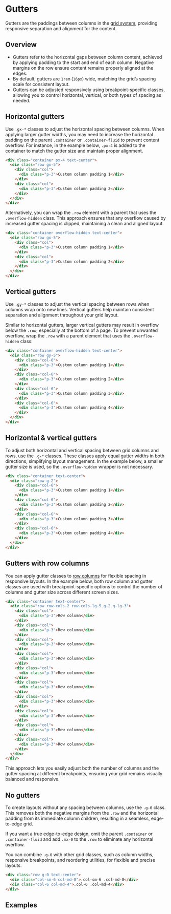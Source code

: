 # Gutters

Gutters are the paddings between columns in the [grid system](./grid.md#overview),
providing responsive separation and alignment for the content.

## Overview

- Gutters refer to the horizontal gaps between column content, achieved by applying padding to the start and end of each column. Negative margins on the row ensure content remains properly aligned at the edges.
- By default, gutters are `1rem` (`16px`) wide, matching the grid’s spacing scale for consistent layout.
- Gutters can be adjusted responsively using breakpoint-specific classes, allowing you to control horizontal, vertical, or both types of spacing as needed.

## Horizontal gutters

Use `.gx-*` classes to adjust the horizontal spacing between columns.
When applying larger gutter widths, you may need to increase the horizontal padding on the parent `.container` or `.container-fluid` to prevent content overflow.
For instance, in the example below, `.px-4` is added to the container to match the gutter size and maintain proper alignment.

```html
<div class="container px-4 text-center">
  <div class="row gx-5">
    <div class="col">
      <div class="p-3">Custom column padding 1</div>
    </div>
    <div class="col">
      <div class="p-3">Custom column padding 2</div>
    </div>
  </div>
</div>
```

Alternatively, you can wrap the `.row` element with a parent that uses the `.overflow-hidden` class.
This approach ensures that any overflow caused by increased gutter spacing is clipped, maintaining a clean and aligned layout.

```html
<div class="container overflow-hidden text-center">
  <div class="row gx-5">
    <div class="col">
      <div class="p-3">Custom column padding 1</div>
    </div>
    <div class="col">
      <div class="p-3">Custom column padding 2</div>
    </div>
  </div>
</div>
```

## Vertical gutters

Use `.gy-*` classes to adjust the vertical spacing between rows when columns wrap onto new lines.
Vertical gutters help maintain consistent separation and alignment throughout your grid layout.

Similar to horizontal gutters, larger vertical gutters may result in overflow below the `.row`, especially at the bottom of a page.
To prevent unwanted overflow, wrap the `.row` with a parent element that uses the `.overflow-hidden` class:

```html
<div class="container overflow-hidden text-center">
  <div class="row gy-5">
    <div class="col-6">
      <div class="p-3">Custom column padding 1</div>
    </div>
    <div class="col-6">
      <div class="p-3">Custom column padding 2</div>
    </div>
    <div class="col-6">
      <div class="p-3">Custom column padding 3</div>
    </div>
    <div class="col-6">
      <div class="p-3">Custom column padding 4</div>
    </div>
  </div>
</div>
```

## Horizontal & vertical gutters

To adjust both horizontal and vertical spacing between grid columns and rows, use the `.g-*` classes.
These classes apply equal gutter widths in both directions, simplifying layout management.
In the example below, a smaller gutter size is used, so the `.overflow-hidden` wrapper is not necessary.

```html
<div class="container text-center">
  <div class="row g-2">
    <div class="col-6">
      <div class="p-3">Custom column padding 1</div>
    </div>
    <div class="col-6">
      <div class="p-3">Custom column padding 2</div>
    </div>
    <div class="col-6">
      <div class="p-3">Custom column padding 3</div>
    </div>
    <div class="col-6">
      <div class="p-3">Custom column padding 4</div>
    </div>
  </div>
</div>
```

## Gutters with row columns

You can apply gutter classes to [row columns](./grid.md#row-columns) for flexible spacing in responsive layouts. In the example below, both row column and gutter classes are used with breakpoint-specific options to control the number of columns and gutter size across different screen sizes.

```html
<div class="container text-center">
  <div class="row row-cols-2 row-cols-lg-5 g-2 g-lg-3">
    <div class="col">
      <div class="p-3">Row column</div>
    </div>
    <div class="col">
      <div class="p-3">Row column</div>
    </div>
    <div class="col">
      <div class="p-3">Row column</div>
    </div>
    <div class="col">
      <div class="p-3">Row column</div>
    </div>
    <div class="col">
      <div class="p-3">Row column</div>
    </div>
    <div class="col">
      <div class="p-3">Row column</div>
    </div>
    <div class="col">
      <div class="p-3">Row column</div>
    </div>
    <div class="col">
      <div class="p-3">Row column</div>
    </div>
    <div class="col">
      <div class="p-3">Row column</div>
    </div>
    <div class="col">
      <div class="p-3">Row column</div>
    </div>
  </div>
</div>
```

This approach lets you easily adjust both the number of columns and the gutter spacing at different breakpoints, ensuring your grid remains visually balanced and responsive.

## No gutters

To create layouts without any spacing between columns, use the `.g-0` class. This removes both the negative margins from the `.row` and the horizontal padding from its immediate column children, resulting in a seamless, edge-to-edge grid.

If you want a true edge-to-edge design, omit the parent `.container` or `.container-fluid` and add `.mx-0` to the `.row` to eliminate any horizontal overflow.

You can combine `.g-0` with other grid classes, such as column widths, responsive breakpoints, and reordering utilities, for flexible and precise layouts.

```html
<div class="row g-0 text-center">
  <div class="col-sm-6 col-md-8">.col-sm-6 .col-md-8</div>
  <div class="col-6 col-md-4">.col-6 .col-md-4</div>
</div>
```

## Examples

<si-docs-component example="grid-system/gutters" height="150"></si-docs-component>
